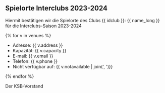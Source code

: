 ## Spielorte Interclubs 2023-2024

Hiermit bestätigen wir die Spielorte des Clubs {{ idclub }}: {{ name_long }} für die Interclubs-Saison 2023-2024

{% for v in venues %}

 - Adresse: {{ v.address }}
 - Kapazität: {{ v.capacity }}
 - E-mail: {{ v.email }}
 - Telefon: {{ v.phone }}
 - Nicht verfügbar auf: {{ v.notavailable | join(', ')}}

{% endfor %}

Der KSB-Vorstand